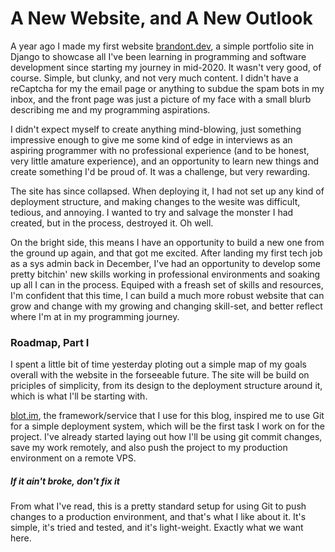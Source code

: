 # A New Website, and A New Outlook

A year ago I made my first website [brandont.dev](https://brandont.dev), a simple portfolio site in Django to showcase all I've been learning in programming and software development since starting my journey in mid-2020. It wasn't very good, of course. Simple, but clunky, and not very much content. I didn't have a reCaptcha for my the email page or anything to subdue the spam bots in my inbox, and the front page was just a picture of my face with a small blurb describing me and my programming aspirations. 

I didn't expect myself to create anything mind-blowing, just something impressive enough to give me some kind of edge in interviews as an aspiring programmer with no professional experience (and to be honest, very little amature experience), and an opportunity to learn new things and create something I'd be proud of. It was a challenge, but very rewarding.

The site has since collapsed. When deploying it, I had not set up any kind of deployment structure, and making changes to the wesite was difficult, tedious, and annoying. I wanted to try and salvage the monster I had created, but in the process, destroyed it. Oh well.

On the bright side, this means I have an opportunity to build a new one from the ground up again, and that got me excited. After landing my first tech job as a sys admin back in December, I've had an opportunity to develop some pretty bitchin' new skills working in professional environments and soaking up all I can in the process. Equiped with a freash set of skills and resources, I'm confident that this time, I can build a much more robust website that can grow and change with my growing and changing skill-set, and better reflect where I'm at in my programming journey. 

### Roadmap, Part I

I spent a little bit of time yesterday ploting out a simple map of my goals overall with the website in the forseeable future. The site will be build on priciples of simplicity, from its design to the deployment structure around it, which is what I'll be starting with. 

[blot.im](https://blot.im), the framework/service that I use for this blog, inspired me to use Git for a simple deployment system, which will be the first task I work on for the project. I've already started laying out how I'll be using git commit changes, save my work remotely, and also push the project to my production environment on a remote VPS. 

##### If it ain't broke, don't fix it
From what I've read, this is a pretty standard setup for using Git to push changes to a production environment, and that's what I like about it. It's simple, it's tried and tested, and it's light-weight. Exactly what we want here.
